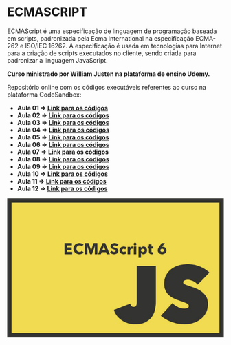 # ECMASCRIPT

ECMAScript é uma especificação de linguagem de programação baseada em scripts, padronizada pela Ecma International na especificação ECMA-262 e ISO/IEC 16262. A especificação é usada em tecnologias para Internet para a criação de scripts executados no cliente, sendo criada para padronizar a linguagem JavaScript.

**Curso ministrado por William Justen na plataforma de ensino Udemy.**

Repositório online com os códigos executáveis referentes ao curso na plataforma CodeSandbox:

- **Aula 01 => [Link para os códigos](https://codesandbox.io/s/ecma01-dey7u)**
- **Aula 02 => [Link para os códigos](https://codesandbox.io/s/ecma02-678ow)**
- **Aula 03 => [Link para os códigos](https://codesandbox.io/s/ecma03-qu00k)**
- **Aula 04 => [Link para os códigos](https://codesandbox.io/s/ecma04-r1xv9)**
- **Aula 05 => [Link para os códigos](https://codesandbox.io/s/ecma05-r49s2)**
- **Aula 06 => [Link para os códigos](https://codesandbox.io/s/ecma06-py1l8)**
- **Aula 07 => [Link para os códigos](https://codesandbox.io/s/ecma07-hmpqn)**
- **Aula 08 => [Link para os códigos](https://codesandbox.io/s/ecma08-3x6yw)**
- **Aula 09 => [Link para os códigos](https://codesandbox.io/s/ecma09-o3n8b)**
- **Aula 10 => [Link para os códigos](https://codesandbox.io/s/ecma10-3yfzv)**
- **Aula 11 => [Link para os códigos](https://codesandbox.io/s/ecma11-xv6wb)**
- **Aula 12 => [Link para os códigos](https://codesandbox.io/s/ecma12-rce9p)**

![](https://github.com/leandrobeandrade/javascript-cursos/blob/master/ecmascript6/ecma6.png)
